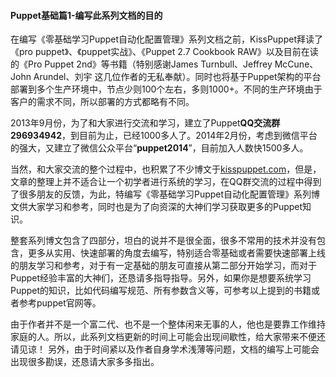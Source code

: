 #### Puppet基础篇1-编写此系列文档的目的


在编写《零基础学习Puppet自动化配置管理》系列文档之前，KissPuppet拜读了《pro puppet》、《puppet实战》、《Puppet 2.7 Cookbook RAW》以及目前在读的《Pro Puppet 2nd》等书籍（特别感谢James Turnbull、Jeffrey McCune、John Arundel、刘宇 这几位作者的无私奉献）。同时也将基于Puppet架构的平台部署到多个生产环境中，节点少则100个左右，多则1000+。不同的生产环境由于客户的需求不同，所以部署的方式都略有不同。

2013年9月份，为了和大家进行交流和学习，建立了Puppet**QQ交流群296934942**，到目前为止，已经1000多人了。2014年2月份，考虑到微信平台的强大，又建立了微信公众平台“**puppet2014**”，目前加入人数快1500多人。

当然，和大家交流的整个过程中，也积累了不少博文于[kisspuppet.com](http://kisspuppet.com)，但是，文章的整理上并不适合让一个初学者进行系统的学习，在QQ群交流的过程中得到了很多朋友的反馈，为此，特编写《零基础学习Puppet自动化配置管理》系列博文供大家学习和参考，同时也是为了向资深的大神们学习获取更多的Puppet知识。
<!--more-->

整套系列博文包含了四部分，坦白的说并不是很全面，很多不常用的技术并没有包含，更多从实用、快速部署的角度去编写，特别适合零基础或者需要快速部署上线的朋友学习和参考，对于有一定基础的朋友可直接从第二部分开始学习，而对于Puppet经验丰富的大神们，还恳请多指导指导。另外，如果你是想要系统学习Puppet的知识，比如代码编写规范、所有参数含义等，可参考以上提到的书籍或者参考puppet官网等。

由于作者并不是一个富二代、也不是一个整体闲来无事的人，他也是要靠工作维持家庭的人。所以，此系列文档更新的时间上可能会出现间歇性，给大家带来不便还请见谅！ 另外，由于时间紧以及作者自身学术浅薄等问题，文档的编写上可能会出现很多勘误，还恳请大家多多指出。


